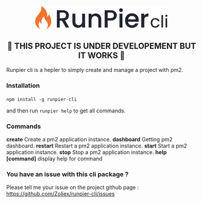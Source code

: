 <div align="center">
	<img src="./assets/runpier-cli-logo.png" width="70%"/>
	<br />

## 🚨 THIS PROJECT IS UNDER DEVELOPEMENT BUT IT WORKS 🚨
</div>

Runpier cli is a hepler to simply create and manage a project with pm2.

### Installation

`npm install -g runpier-cli` 

and then run `runpier help` to get all commands.

### Commands

**create** Create a pm2 application instance.
**dashboard** Getting pm2 dashboard.
**restart** Restart a pm2 application instance.
**start** Start a pm2 application instance.
**stop** Stop a pm2 application instance.
**help [command]**  display help for command

### You have an issue with this cli package ?
Please tell me your issue on the project github page :
https://github.com/Zoliex/runpier-cli/issues